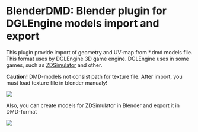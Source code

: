 # BlenderDMD: Blender plugin for DGLEngine models import and export

This plugin provide import of geometry and UV-map from *.dmd models file. This format uses by DGLEngine 3D game engine. DGLEngine uses in some games, such as [ZDSimulator](https://zdsimulator.com.ua/) and other.

**Caution!** DMD-models not consist path for texture file. After import, you must load texture file in blender manualy!

![](https://habrastorage.org/webt/hn/xu/mc/hnxumcke59ojrsveljuwnfwf5xi.png)

Also, you can create models for ZDSimulator in Blender and export it in DMD-format

![](https://habrastorage.org/webt/tx/pz/zx/txpzzxwe70iqkw0whrltcwlvwa0.png)
